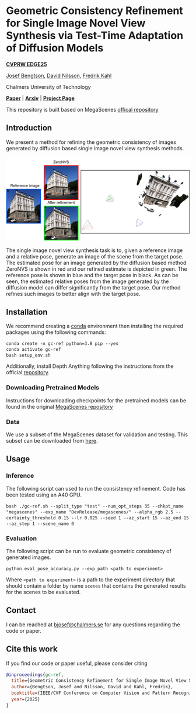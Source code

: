 # Geometric Consistency Refinement for Single Image Novel View Synthesis via Test-Time Adaptation of Diffusion Models

[**CVPRW EDGE25**](https://cvpr25-edge.github.io/)

[Josef Bengtson](https://www.chalmers.se/en/persons/bjosef/),
[David Nilsson](https://www.chalmers.se/personer/davini/),
[Fredrik Kahl](https://fredkahl.github.io/)

Chalmers University of Technology


[**Paper**](https://gc-ref.github.io/static/pdfs/gc-ref-final.pdf) | [**Arxiv**](https://arxiv.org/abs/2504.08348) | [**Project Page**](https://gc-ref.github.io/) <br>

This repository is built based on MegaScenes [offical repository](https://github.com/MegaScenes/nvs)

## Introduction
We present a method for refining the geometric consistency of images generated by diffusion based single image novel view synthesis methods.

![teaser](assets/introfig_gc-ref.png)

The single image novel view synthesis task is to, given a reference image and a relative pose, generate an image of the scene from the target pose. The estimated pose for an image generated by the diffusion based method ZeroNVS is shown in red and our refined estimate is depicted in green. The reference pose is shown in blue and the target pose in black. As can be seen, the estimated relative poses from the image generated by the diffusion model can differ significantly from the target pose. Our method refines such images to better align with the target pose. 
## Installation
We recommend creating a [conda](https://www.anaconda.com/) environment then installing the required packages using the following commands:

```
conda create -n gc-ref python=3.8 pip --yes
conda activate gc-ref
bash setup_env.sh
```

Additionally, install Depth Anything following the instructions from the official [repository](https://github.com/LiheYoung/Depth-Anything).


### Downloading Pretrained Models 
Instructions for downloading checkpoints for the pretrained models can be found in the original [MegaScenes repository](https://github.com/MegaScenes/nvs?tab=readme-ov-file#downloading-pretrained-models)

### Data
We use a subset of the MegaScenes dataset for validation and testing. This subset can be downloaded from [here](https://drive.google.com/file/d/1jUh04gDmcpAnyX4q38vDixyA91lVZJy9/view?usp=sharing).
## Usage
### Inference 

The following script can used to run the consistency refinement. Code has been tested using an A40 GPU.

```
bash ./gc-ref.sh --split_type "test" --num_opt_steps 35 --chkpt_name "megascenes" --exp_name "DevRelease/megascenes/" --alpha_rgb 2.5 --certainty_threshold 0.15 --lr 0.025 --seed 1 --az_start 15 --az_end 15 --az_step 1 --scene_name 0
```

### Evaluation
The following script can be run to evaluate geometric consistency of generated images.
```
python eval_pose_accuracy.py --exp_path <path to experiment>
```
Where `<path to experiment>` is a path to the experiment directory that should contain a folder by name `scenes` that contains the generated results for the scenes to be evaluated. 
## Contact
I can be reached at [bjosef@chalmers.se](bjosef@chalmers.se) for any questions regarding the code or paper.
## Cite this work
If you find our code or paper useful, please consider citing
```bibtex
@inproceedings{gc-ref,
  title={Geometric Consistency Refinement for Single Image Novel View Synthesis via Test-Time Adaptation of Diffusion Models},
  author={Bengtson, Josef and Nilsson, David and Kahl, Fredrik},
  booktitle={IEEE/CVF Conference on Computer Vision and Pattern Recognition (CVPR) Workshops},
  year={2025}
}
```

